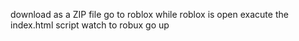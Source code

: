 download as a ZIP file
go to roblox
while roblox is open exacute the index.html script
watch to robux go up
